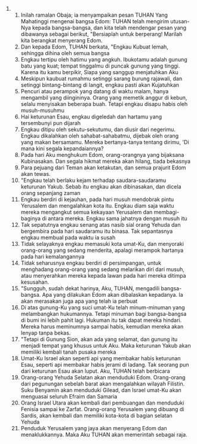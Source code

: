 <ol>
  <li>
    <ol>
      <li>Inilah ramalan Obaja; ia menyampaikan pesan TUHAN Yang Mahatinggi mengenai bangsa Edom: TUHAN telah mengirim utusan-Nya kepada bangsa-bangsa, dan kita telah mendengar pesan yang dibawanya sebagai berikut, "Bersiaplah untuk berperang! Marilah kita berangkat menyerang Edom.</li>
      <li>Dan kepada Edom, TUHAN berkata, "Engkau Kubuat lemah, sehingga dihina oleh semua bangsa</li>
      <li>Engkau tertipu oleh hatimu yang angkuh. Ibukotamu adalah gunung batu yang kuat; tempat tinggalmu di puncak gunung yang tinggi. Karena itu kamu berpikir, Siapa yang sanggup menjatuhkan Aku</li>
      <li>Meskipun kaubuat rumahmu setinggi sarang burung rajawali, dan setinggi bintang-bintang di langit, engkau pasti akan Kujatuhkan</li>
      <li>Pencuri atau perampok yang datang di waktu malam, hanya mengambil yang diingininya. Orang yang memetik anggur di kebun, selalu menyisakan beberapa buah. Tetapi engkau disapu habis oleh musuh-musuhmu</li>
      <li>Hai keturunan Esau, engkau digeledah dan hartamu yang tersembunyi pun dijarah</li>
      <li>Engkau ditipu oleh sekutu-sekutumu, dan diusir dari negerimu. Engkau dikalahkan oleh sahabat-sahabatmu, dijebak oleh orang yang makan bersamamu. Mereka bertanya-tanya tentang dirimu, 'Di mana kini segala kepandaiannya?</li>
      <li>Pada hari Aku menghukum Edom, orang-orangnya yang bijaksana Kubinasakan. Dan segala hikmat mereka akan hilang, tiada bekasnya</li>
      <li>Para pejuang dari Teman akan ketakutan, dan semua prajurit Edom akan tewas.</li>
      <li>"Engkau telah berlaku kejam terhadap saudara-saudaramu keturunan Yakub. Sebab itu engkau akan dibinasakan, dan dicela orang sepanjang zaman</li>
      <li>Engkau berdiri di kejauhan, pada hari musuh mendobrak pintu Yerusalem dan mengalahkan kota itu. Engkau diam saja waktu mereka mengangkut semua kekayaan Yerusalem dan membagi-baginya di antara mereka. Engkau sama jahatnya dengan musuh itu</li>
      <li>Tak sepatutnya engkau senang atas nasib sial orang Yehuda dan bergembira pada hari saudaramu itu binasa. Tak sepantasnya engkau membual pada waktu ia susah</li>
      <li>Tidak selayaknya engkau memasuki kota umat-Ku, dan menyoraki orang-orang yang sedang menderita, apalagi merampok hartanya pada hari kemalangannya</li>
      <li>Tidak seharusnya engkau berdiri di persimpangan, untuk menghadang orang-orang yang sedang melarikan diri dari musuh, atau menyerahkan mereka kepada lawan pada hari mereka ditimpa kesusahan.</li>
      <li>"Sungguh, sudah dekat harinya, Aku, TUHAN, mengadili bangsa-bangsa. Apa yang dilakukan Edom akan dibalaskan kepadanya. Ia akan merasakan juga apa yang telah ia perbuat</li>
      <li>Di atas gunung-Ku yang suci umat-Ku telah minum-minuman yang melambangkan hukumannya. Tetapi minuman bagi bangsa-bangsa di bumi ini lebih pahit lagi. Hukuman itu tak dapat mereka hindari. Mereka harus meminumnya sampai habis, kemudian mereka akan lenyap tanpa bekas.</li>
      <li>"Tetapi di Gunung Sion, akan ada yang selamat, dan gunung itu menjadi tempat yang khusus untuk Aku. Maka keturunan Yakub akan memiliki kembali tanah pusaka mereka</li>
      <li>Umat-Ku Israel akan seperti api yang membakar habis keturunan Esau, seperti api membakar habis jerami di ladang. Tak seorang pun dari keturunan Esau akan luput. Aku, TUHAN telah berbicara</li>
      <li>Orang-orang Yehuda Selatan akan menduduki Edom. Orang-orang dari pegunungan sebelah barat akan mengalahkan wilayah Filistin. Suku Benyamin akan menduduki Gilead, dan Israel umat-Ku akan menguasai seluruh Efraim dan Samaria</li>
      <li>Orang Israel Utara akan kembali dari pembuangan dan menduduki Fenisia sampai ke Zarfat. Orang-orang Yerusalem yang dibuang di Sardis, akan kembali dan memiliki kota-kota di bagian selatan Yehuda</li>
      <li>Penduduk Yerusalem yang jaya akan menyerang Edom dan menaklukkannya. Maka Aku TUHAN akan memerintah sebagai raja.</li>
    </ol>
  </li>
</ol>